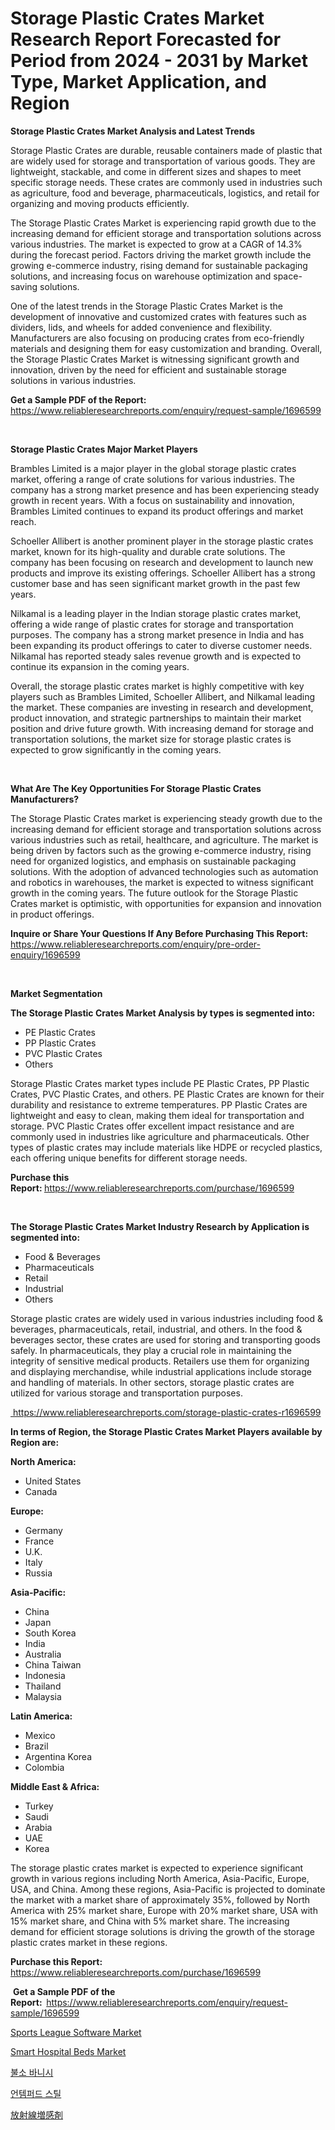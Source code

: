 <p><h1>Storage Plastic Crates Market Research Report Forecasted for Period from 2024 -  2031 by Market Type, Market Application, and Region</h1></p><p><strong>Storage Plastic Crates Market Analysis and Latest Trends</strong></p>
<p><p>Storage Plastic Crates are durable, reusable containers made of plastic that are widely used for storage and transportation of various goods. They are lightweight, stackable, and come in different sizes and shapes to meet specific storage needs. These crates are commonly used in industries such as agriculture, food and beverage, pharmaceuticals, logistics, and retail for organizing and moving products efficiently.</p><p>The Storage Plastic Crates Market is experiencing rapid growth due to the increasing demand for efficient storage and transportation solutions across various industries. The market is expected to grow at a CAGR of 14.3% during the forecast period. Factors driving the market growth include the growing e-commerce industry, rising demand for sustainable packaging solutions, and increasing focus on warehouse optimization and space-saving solutions.</p><p>One of the latest trends in the Storage Plastic Crates Market is the development of innovative and customized crates with features such as dividers, lids, and wheels for added convenience and flexibility. Manufacturers are also focusing on producing crates from eco-friendly materials and designing them for easy customization and branding. Overall, the Storage Plastic Crates Market is witnessing significant growth and innovation, driven by the need for efficient and sustainable storage solutions in various industries.</p></p>
<p><strong>Get a Sample PDF of the Report:&nbsp;</strong> <a href="https://www.reliableresearchreports.com/enquiry/request-sample/1696599">https://www.reliableresearchreports.com/enquiry/request-sample/1696599</a></p>
<p>&nbsp;</p>
<p><strong>Storage Plastic Crates Major Market Players</strong></p>
<p><p>Brambles Limited is a major player in the global storage plastic crates market, offering a range of crate solutions for various industries. The company has a strong market presence and has been experiencing steady growth in recent years. With a focus on sustainability and innovation, Brambles Limited continues to expand its product offerings and market reach.</p><p>Schoeller Allibert is another prominent player in the storage plastic crates market, known for its high-quality and durable crate solutions. The company has been focusing on research and development to launch new products and improve its existing offerings. Schoeller Allibert has a strong customer base and has seen significant market growth in the past few years.</p><p>Nilkamal is a leading player in the Indian storage plastic crates market, offering a wide range of plastic crates for storage and transportation purposes. The company has a strong market presence in India and has been expanding its product offerings to cater to diverse customer needs. Nilkamal has reported steady sales revenue growth and is expected to continue its expansion in the coming years.</p><p>Overall, the storage plastic crates market is highly competitive with key players such as Brambles Limited, Schoeller Allibert, and Nilkamal leading the market. These companies are investing in research and development, product innovation, and strategic partnerships to maintain their market position and drive future growth. With increasing demand for storage and transportation solutions, the market size for storage plastic crates is expected to grow significantly in the coming years.</p></p>
<p>&nbsp;</p>
<p><strong>What Are The Key Opportunities For Storage Plastic Crates Manufacturers?</strong></p>
<p><p>The Storage Plastic Crates market is experiencing steady growth due to the increasing demand for efficient storage and transportation solutions across various industries such as retail, healthcare, and agriculture. The market is being driven by factors such as the growing e-commerce industry, rising need for organized logistics, and emphasis on sustainable packaging solutions. With the adoption of advanced technologies such as automation and robotics in warehouses, the market is expected to witness significant growth in the coming years. The future outlook for the Storage Plastic Crates market is optimistic, with opportunities for expansion and innovation in product offerings.</p></p>
<p><strong>Inquire or Share Your Questions If Any Before Purchasing This Report:</strong> <a href="https://www.reliableresearchreports.com/enquiry/pre-order-enquiry/1696599">https://www.reliableresearchreports.com/enquiry/pre-order-enquiry/1696599</a></p>
<p>&nbsp;</p>
<p><strong>Market Segmentation</strong></p>
<p><strong>The Storage Plastic Crates Market Analysis by types is segmented into:</strong></p>
<p><ul><li>PE Plastic Crates</li><li>PP Plastic Crates</li><li>PVC Plastic Crates</li><li>Others</li></ul></p>
<p><p>Storage Plastic Crates market types include PE Plastic Crates, PP Plastic Crates, PVC Plastic Crates, and others. PE Plastic Crates are known for their durability and resistance to extreme temperatures. PP Plastic Crates are lightweight and easy to clean, making them ideal for transportation and storage. PVC Plastic Crates offer excellent impact resistance and are commonly used in industries like agriculture and pharmaceuticals. Other types of plastic crates may include materials like HDPE or recycled plastics, each offering unique benefits for different storage needs.</p></p>
<p><strong>Purchase this Report:&nbsp;</strong><a href="https://www.reliableresearchreports.com/purchase/1696599">https://www.reliableresearchreports.com/purchase/1696599</a></p>
<p>&nbsp;</p>
<p><strong>The Storage Plastic Crates Market Industry Research by Application is segmented into:</strong></p>
<p><ul><li>Food & Beverages</li><li>Pharmaceuticals</li><li>Retail</li><li>Industrial</li><li>Others</li></ul></p>
<p><p>Storage plastic crates are widely used in various industries including food & beverages, pharmaceuticals, retail, industrial, and others. In the food & beverages sector, these crates are used for storing and transporting goods safely. In pharmaceuticals, they play a crucial role in maintaining the integrity of sensitive medical products. Retailers use them for organizing and displaying merchandise, while industrial applications include storage and handling of materials. In other sectors, storage plastic crates are utilized for various storage and transportation purposes.</p></p>
<p><a href="https://www.reliableresearchreports.com/storage-plastic-crates-r1696599">&nbsp;https://www.reliableresearchreports.com/storage-plastic-crates-r1696599</a></p>
<p><strong>In terms of Region, the Storage Plastic Crates Market Players available by Region are:</strong></p>
<p>
    <p> <strong> North America: </strong>
        <ul>
            <li>United States</li>
            <li>Canada</li>
        </ul>
        </p> 
    <p> <strong> Europe: </strong>
        <ul>
            <li>Germany</li>
            <li>France</li>
            <li>U.K.</li>
            <li>Italy</li>
            <li>Russia</li>
        </ul>
        </p> 
    <p> <strong> Asia-Pacific: </strong>
        <ul>
            <li>China</li>
            <li>Japan</li>
            <li>South Korea</li>
            <li>India</li>
            <li>Australia</li>
            <li>China Taiwan</li>
            <li>Indonesia</li>
            <li>Thailand</li>
            <li>Malaysia</li>
        </ul>
        </p> 
    <p> <strong> Latin America: </strong>
        <ul>
            <li>Mexico</li>
            <li>Brazil</li>
            <li>Argentina Korea</li>
            <li>Colombia</li>
        </ul>
        </p> 
    <p> <strong> Middle East & Africa: </strong>
        <ul>
            <li>Turkey</li>
            <li>Saudi</li>
            <li>Arabia</li>
            <li>UAE</li>
            <li>Korea</li>
        </ul>
    </p>
    </p>
<p><p>The storage plastic crates market is expected to experience significant growth in various regions including North America, Asia-Pacific, Europe, USA, and China. Among these regions, Asia-Pacific is projected to dominate the market with a market share of approximately 35%, followed by North America with 25% market share, Europe with 20% market share, USA with 15% market share, and China with 5% market share. The increasing demand for efficient storage solutions is driving the growth of the storage plastic crates market in these regions.</p></p>
<p><strong>Purchase this Report: </strong><a href="https://www.reliableresearchreports.com/purchase/1696599">https://www.reliableresearchreports.com/purchase/1696599</a></p>
<p>&nbsp;<strong>Get a Sample PDF of the Report:&nbsp;&nbsp;</strong><a href="https://www.reliableresearchreports.com/enquiry/request-sample/1696599">https://www.reliableresearchreports.com/enquiry/request-sample/1696599</a></p>
<p><strong></strong></p>
<p><p><a href="https://www.linkedin.com/pulse/sports-league-software-market-size-trends-complete-industry-iehze">Sports League Software Market</a></p><p><a href="https://www.linkedin.com/pulse/smart-hospital-beds-market-size-reveals-best-marketing-channels-zogme">Smart Hospital Beds Market</a></p><p><a href="https://medium.com/@lilmama456456/%ED%94%8C%EB%A3%A8%EC%98%A4%EB%9D%BC%EC%9D%B4%EB%93%9C-%EB%B0%94%EB%8B%88%EC%8B%9C-%EC%8B%9C%EC%9E%A5-%EA%B2%BD%EC%9F%81-%EB%B6%84%EC%84%9D-%EC%8B%9C%EC%9E%A5-%EB%8F%99%ED%96%A5-%EB%B0%8F-2031%EB%85%84%EA%B9%8C%EC%A7%80%EC%9D%98-%EC%98%88%EC%B8%A1-98dce97d745d">불소 바니시</a></p><p><a href="https://medium.com/@thadnader1941/untempered-steel-%EC%8B%9C%EC%9E%A5%EC%9D%80-%EC%8B%9C%EC%9E%A5-%EC%A0%90%EC%9C%A0%EC%9C%A8-%EC%8B%9C%EC%9E%A5-%EB%8F%99%ED%96%A5-%EB%B0%8F-%EC%8B%9C%EC%9E%A5-%EC%84%B1%EC%9E%A5%EC%97%90-%EB%8C%80%ED%95%9C-%EC%A0%95%EB%B3%B4%EB%A5%BC-%EC%A0%9C%EA%B3%B5%ED%95%A9%EB%8B%88%EB%8B%A4-7010b2caa62b">언템퍼드 스틸</a></p><p><a href="https://medium.com/@karinaokon69/%E6%94%BE%E5%B0%84%E7%B7%9A%E5%A2%97%E6%84%9F%E4%BD%9C%E7%94%A8%E5%89%A4%E5%B8%82%E5%A0%B4%E8%AA%BF%E6%9F%BB%E3%83%AC%E3%83%9D%E3%83%BC%E3%83%88-%E6%AD%B4%E5%8F%B2%E3%81%8A%E3%82%88%E3%81%B3%E4%BA%88%E6%B8%AC2024%E5%B9%B4%E3%81%8B%E3%82%892031%E5%B9%B4-e8e33589c599">放射線増感剤</a></p></p>